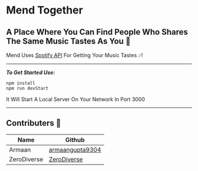 # Mend Together
A Place Where You Can Find People Who Shares The Same Music Tastes As You 💫
---
Mend Uses [Spotify API]('https://developer.spotify.com') For Getting Your Music Tastes 🎶!
___
***To Get Started Use:***
```
npm install
npm run devStart
```
It Will Start A Local Server On Your Network In Port 3000 
___
## Contributers 🤖  
|Name| Github|
|----|-------|
|Armaan| [armaangupta9304](https://github.com/armaangupta9304)|
|ZeroDiverse| [ZeroDiverse](https://github.com/ZeroDiverse)